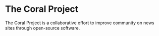 The Coral Project
=================

The Coral Project is a collaborative effort to improve community on news sites through open-source software.
